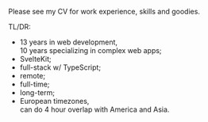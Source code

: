 Please see my <span class="anchor">CV</span> for work experience, skills and goodies.

TL/DR:

- 13 years in web development,<br>10 years specializing in complex web apps;
- SvelteKit;
- full-stack w/ TypeScript;
- remote;
- full-time;
- long-term;
- European timezones,<br>can do 4 hour overlap with America and Asia.
